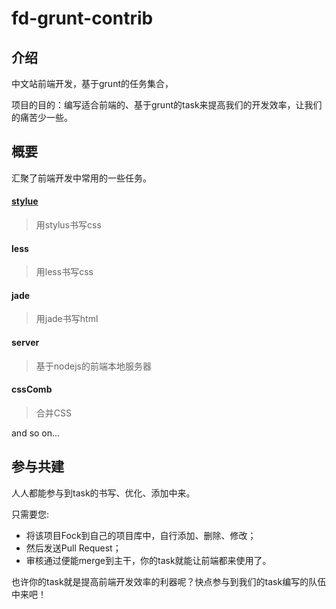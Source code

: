 # fd-grunt-contrib

## 介绍

中文站前端开发，基于grunt的任务集合，

项目的目的：编写适合前端的、基于grunt的task来提高我们的开发效率，让我们的痛苦少一些。

## 概要
汇聚了前端开发中常用的一些任务。

#### [stylue](https://github.com/sjpsega/fd-grunt-stylus)
> 用stylus书写css

#### less
> 用less书写css

#### jade
> 用jade书写html

#### server
> 基于nodejs的前端本地服务器

#### cssComb
> 合并CSS

and so on...

## 参与共建
人人都能参与到task的书写、优化、添加中来。

只需要您:

* 将该项目Fock到自己的项目库中，自行添加、删除、修改；
* 然后发送Pull Request；
* 审核通过便能merge到主干，你的task就能让前端都来使用了。

也许你的task就是提高前端开发效率的利器呢？快点参与到我们的task编写的队伍中来吧！